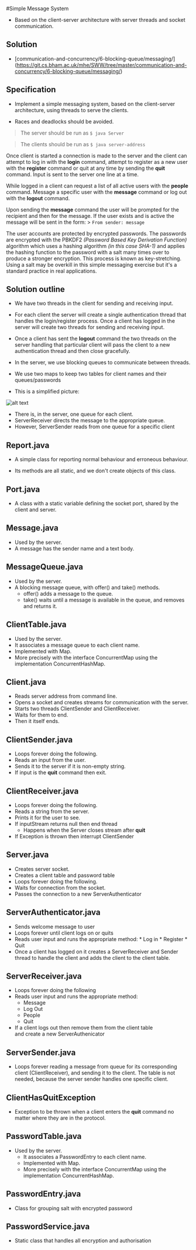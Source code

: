 #Simple Message System

  * Based on the client-server architecture with server threads and socket communication.

## Solution

  * [communication-and-concurrency/6-blocking-queue/messaging/]
    (https://git.cs.bham.ac.uk/mhe/SWW/tree/master/communication-and-concurrency/6-blocking-queue/messaging/)

## Specification

  * Implement a simple messaging system, based on the client-server architecture, using threads to serve the clients.

  * Races and deadlocks should be avoided.

>The server should be run as  `$ java Server`

>The clients should be run as  `$ java server-address`

Once client is started a connection is made to the server and the client can attempt to log in with the **login** command, attempt to register as a new user with the **register** command or quit at any time by sending the **quit** command. Input is sent to the server one line at a time.

While logged in a client can request a list of all active users with the **people** command. Message a specific user with the **message** command or log out with the **logout** command.

Upon sending the **message** command the user will be prompted for the recipient and then for the message. If the user exists and is active the message will be sent in the form:
	>	`From sender: message`

The user accounts are protected by encrypted passwords. The passwords are encrypted with the PBKDF2 *(Password Based Key Derivation Function)* algorithm which uses a hashing algorithm *(in this case SHA-1)* and applies the hashing function to the password with a salt many times over to produce a stronger encryption. This process is known as key-stretching. Using a salt may be overkill in this simple messaging exercise but it's a standard practice in real applications.


## Solution outline
  * We have two threads in the client for sending and receiving input.
  * For each client the server will create a single authentication thread that handles the login/register process. Once a client has logged in the server will create two threads for sending and receiving input.

  * Once a client has sent the **logout** command the two threads on the server handling that particular client will pass the client to a new authentication thread and then close gracefully.

  * In the server, we use blocking queues to communicate between threads.

  * We use two maps to keep two tables for client names and their queues/passwords

  * This is a simplified picture:


![alt text](../picture.jpg "Application Diagram")
 

  * There is, in the server, one queue for each client.
  * ServerReceiver directs the message to the appropriate queue.
  * However, ServerSender reads from one queue for a specific client

## Report.java

   * A simple class for reporting normal behaviour and erroneous behaviour.

   * Its methods are all static, and we don't create objects of this class.

## Port.java

   * A class with a static variable defining the socket port, shared by the client and server.
  
## Message.java

   * Used by the server.
   * A message has the sender name and a text body.

## MessageQueue.java

* Used by the server.
* A blocking message queue, with offer() and take() methods.
   * offer() adds a message to the queue.
   * take() waits until a message is available in the queue, and removes and returns it.

## ClientTable.java
   * Used by the server.
   * It associates a message queue to each client name.
   * Implemented with Map.
   * More precisely with the interface ConcurrentMap using the implementation ConcurrentHashMap.

## Client.java

   * Reads server address from command line.
   * Opens a socket and creates streams for communication with the server.
   * Starts two threads ClientSender and ClientReceiver.
   * Waits for them to end.
   * Then it itself ends.

## ClientSender.java

   * Loops forever doing the following.
   * Reads an input from the user.
   * Sends it to the server if it is non-empty string.
   * If input is the **quit** command then exit.

## ClientReceiver.java

* Loops forever doing the following.
* Reads a string from the server.
* Prints it for the user to see.
* If inputStream returns null then end thread
  * Happens when the Server closes stream after **quit**
* If Exception is thrown then interrupt ClientSender

## Server.java

   * Creates server socket.
   * Creates a client table and password table
   * Loops forever doing the following.
   * Waits for connection from the socket.
   * Passes the connection to a new ServerAuthenticator

## ServerAuthenticator.java

   * Sends welcome message to user
   * Loops forever until client logs on or quits
   * Reads user input and runs the appropriate method:
   	* Log in
   	* Register
   	* Quit
   * Once a client has logged on it creates a ServerReceiver
      and Sender thread to handle the client and adds the client to the client table.
    
## ServerReceiver.java
* Loops forever doing the following
* Reads user input and runs the appropriate method:
  * Message
  * Log Out
  * People
  * Quit
* If a client logs out then remove them from the client table  
and create a new ServerAuthenicator

## ServerSender.java

   * Loops forever reading a message from queue for its corresponding client (ClientReceiver), and sending it to the client. The table is not needed, because the server sender handles one specific client.
     
## ClientHasQuitException

   * Exception to be thrown when a client enters the **quit** command no matter where they are in the protocol.

## PasswordTable.java
* Used by the server.
   * It associates a PasswordEntry to each client name.
   * Implemented with Map.
   * More precisely with the interface ConcurrentMap using the implementation ConcurrentHashMap.
   
## PasswordEntry.java
* Class for grouping salt with encrypted password
## PasswordService.java
* Static class that handles all encryption and authorisation 

